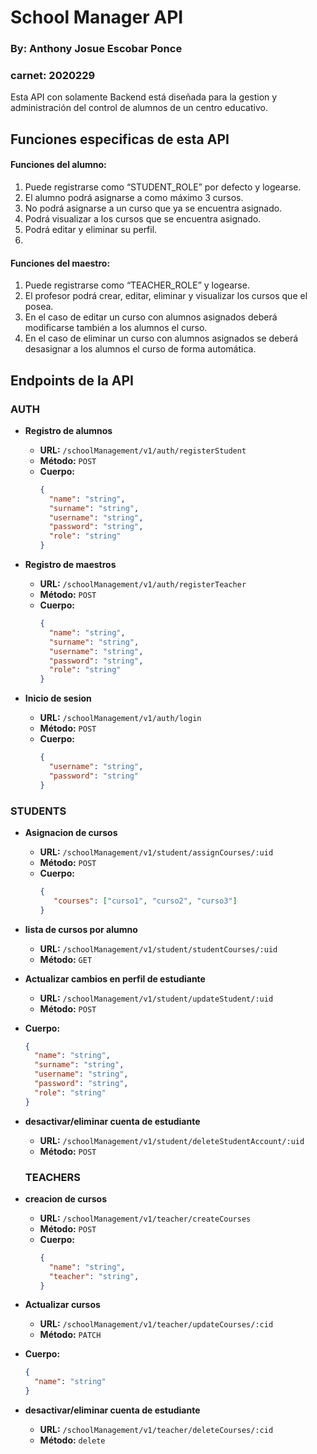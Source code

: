 # School Manager API
### By: Anthony Josue Escobar Ponce 
### carnet: 2020229 
Esta API con solamente Backend está diseñada para la gestion y administración del control de alumnos de un centro educativo.
## Funciones especificas de esta API
#### Funciones del alumno:
1. Puede registrarse como “STUDENT_ROLE” por defecto y logearse.
2. El alumno podrá asignarse a como máximo 3 cursos.
3. No podrá asignarse a un curso que ya se encuentra asignado.
4. Podrá visualizar a los cursos que se encuentra asignado.
5. Podrá editar y eliminar su perfil.
6. 
#### Funciones del maestro:
1. Puede registrarse como “TEACHER_ROLE” y logearse.
2. El profesor podrá crear, editar, eliminar y visualizar los cursos que el posea.
3. En el caso de editar un curso con alumnos asignados deberá modificarse también a los alumnos el
curso.
4. En el caso de eliminar un curso con alumnos asignados se deberá desasignar a los alumnos el curso de
forma automática.

## Endpoints de la API

### AUTH

- **Registro de alumnos**
  - **URL:** `/schoolManagement/v1/auth/registerStudent`
  - **Método:** `POST`
  - **Cuerpo:**
    ```json
    {
      "name": "string",
      "surname": "string",
      "username": "string",
      "password": "string",
      "role": "string"
    }
    ```

- **Registro de maestros**
  - **URL:** `/schoolManagement/v1/auth/registerTeacher`
  - **Método:** `POST`
  - **Cuerpo:**
    ```json
    {
      "name": "string",
      "surname": "string",
      "username": "string",
      "password": "string",
      "role": "string"
    }
    ```

- **Inicio de sesion**
  - **URL:** `/schoolManagement/v1/auth/login`
  - **Método:** `POST`
  - **Cuerpo:**
    ```json
    {
      "username": "string",
      "password": "string"
    }
    ```

### STUDENTS
- **Asignacion de cursos**
  - **URL:** `/schoolManagement/v1/student/assignCourses/:uid`
  - **Método:** `POST`
  - **Cuerpo:**
    ```json
    {
       "courses": ["curso1", "curso2", "curso3"]
    }
    ```

- **lista de cursos por alumno**
  - **URL:** `/schoolManagement/v1/student/studentCourses/:uid`
  - **Método:** `GET`

- **Actualizar cambios en perfil de estudiante**
  - **URL:** `/schoolManagement/v1/student/updateStudent/:uid`
  - **Método:** `POST`
 - **Cuerpo:**
    ```json
    {
      "name": "string",
      "surname": "string",
      "username": "string",
      "password": "string",
      "role": "string"
    }
    ```

- **desactivar/eliminar cuenta de estudiante**
  - **URL:** `/schoolManagement/v1/student/deleteStudentAccount/:uid`
  - **Método:** `POST`

  ### TEACHERS
- **creacion de cursos**
  - **URL:** `/schoolManagement/v1/teacher/createCourses`
  - **Método:** `POST`
  - **Cuerpo:**
    ```json
    {
      "name": "string",
      "teacher": "string",
    }
    ```

- **Actualizar cursos**
  - **URL:** `/schoolManagement/v1/teacher/updateCourses/:cid`
  - **Método:** `PATCH`
 - **Cuerpo:**
    ```json
    {
      "name": "string"
    }
    ```

- **desactivar/eliminar cuenta de estudiante**
  - **URL:** `/schoolManagement/v1/teacher/deleteCourses/:cid`
  - **Método:** `delete`
